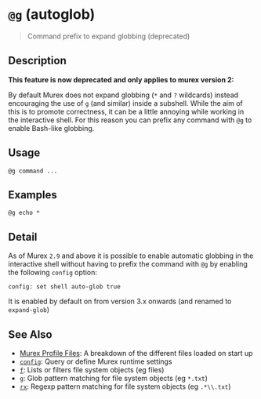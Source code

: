 # `@g` (autoglob)

> Command prefix to expand globbing (deprecated)

## Description

**This feature is now deprecated and only applies to murex version 2:**

By default Murex does not expand globbing (`*` and `?` wildcards) instead
encouraging the use of `g` (and similar) inside a subshell. While the aim of
this is to promote correctness, it can be a little annoying while working in
the interactive shell. For this reason you can prefix any command with `@g` to
enable Bash-like globbing.

## Usage

    @g command ...

## Examples

```
@g echo *
```

## Detail

As of Murex `2.9` and above it is possible to enable automatic globbing in
the interactive shell without having to prefix the command with `@g` by
enabling the following `config` option:

    config: set shell auto-glob true

It is enabled by default on from version 3.x onwards (and renamed to
`expand-glob`)

## See Also

- [Murex Profile Files](/user-guide/profile.md):
  A breakdown of the different files loaded on start up
- [`config`](./config.md):
  Query or define Murex runtime settings
- [`f`](./f.md):
  Lists or filters file system objects (eg files)
- [`g`](./g.md):
  Glob pattern matching for file system objects (eg `*.txt`)
- [`rx`](./rx.md):
  Regexp pattern matching for file system objects (eg `.*\\.txt`)
